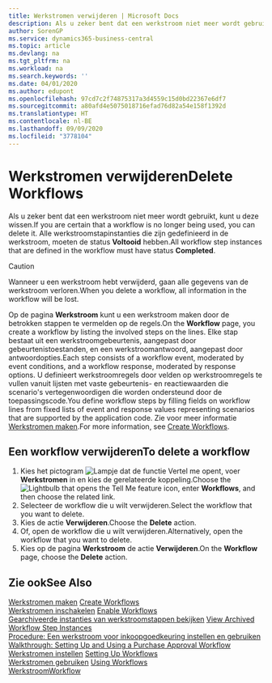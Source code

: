 ```yaml
---
title: Werkstromen verwijderen | Microsoft Docs
description: Als u zeker bent dat een werkstroom niet meer wordt gebruikt, kunt u deze wissen. Alle werkstroomstapinstanties die zijn gedefinieerd in de werkstroom, moeten de status **Voltooid** hebben.
author: SorenGP
ms.service: dynamics365-business-central
ms.topic: article
ms.devlang: na
ms.tgt_pltfrm: na
ms.workload: na
ms.search.keywords: ''
ms.date: 04/01/2020
ms.author: edupont
ms.openlocfilehash: 97cd7c2f74875317a3d4559c15d0bd22367e6df7
ms.sourcegitcommit: a80afd4e5075018716efad76d82a54e158f1392d
ms.translationtype: HT
ms.contentlocale: nl-BE
ms.lasthandoff: 09/09/2020
ms.locfileid: "3778104"
---
```

# <a name="delete-workflows"></a><span data-ttu-id="0b9b4-104">Werkstromen verwijderen</span><span class="sxs-lookup"><span data-stu-id="0b9b4-104">Delete Workflows</span></span>
<span data-ttu-id="0b9b4-105">Als u zeker bent dat een werkstroom niet meer wordt gebruikt, kunt u deze wissen.</span><span class="sxs-lookup"><span data-stu-id="0b9b4-105">If you are certain that a workflow is no longer being used, you can delete it.</span></span> <span data-ttu-id="0b9b4-106">Alle werkstroomstapinstanties die zijn gedefinieerd in de werkstroom, moeten de status **Voltooid** hebben.</span><span class="sxs-lookup"><span data-stu-id="0b9b4-106">All workflow step instances that are defined in the workflow must have status **Completed**.</span></span>  

> [!CAUTION]  
>  <span data-ttu-id="0b9b4-107">Wanneer u een werkstroom hebt verwijderd, gaan alle gegevens van de werkstroom verloren.</span><span class="sxs-lookup"><span data-stu-id="0b9b4-107">When you delete a workflow, all information in the workflow will be lost.</span></span>  

 <span data-ttu-id="0b9b4-108">Op de pagina **Werkstroom** kunt u een werkstroom maken door de betrokken stappen te vermelden op de regels.</span><span class="sxs-lookup"><span data-stu-id="0b9b4-108">On the **Workflow** page, you create a workflow by listing the involved steps on the lines.</span></span> <span data-ttu-id="0b9b4-109">Elke stap bestaat uit een werkstroomgebeurtenis, aangepast door gebeurtenistoestanden, en een werkstroomantwoord, aangepast door antwoordopties.</span><span class="sxs-lookup"><span data-stu-id="0b9b4-109">Each step consists of a workflow event, moderated by event conditions, and a workflow response, moderated by response options.</span></span> <span data-ttu-id="0b9b4-110">U definieert werkstroomregels door velden op werkstroomregels te vullen vanuit lijsten met vaste gebeurtenis- en reactiewaarden die scenario's vertegenwoordigen die worden ondersteund door de toepassingscode.</span><span class="sxs-lookup"><span data-stu-id="0b9b4-110">You define workflow steps by filling fields on workflow lines from fixed lists of event and response values representing scenarios that are supported by the application code.</span></span> <span data-ttu-id="0b9b4-111">Zie voor meer informatie [Werkstromen maken](across-how-to-create-workflows.md).</span><span class="sxs-lookup"><span data-stu-id="0b9b4-111">For more information, see [Create Workflows](across-how-to-create-workflows.md).</span></span>  

## <a name="to-delete-a-workflow"></a><span data-ttu-id="0b9b4-112">Een workflow verwijderen</span><span class="sxs-lookup"><span data-stu-id="0b9b4-112">To delete a workflow</span></span>  
1.  <span data-ttu-id="0b9b4-113">Kies het pictogram ![Lampje dat de functie Vertel me opent](media/ui-search/search_small.png "Vertel me wat u wilt doen"), voer **Werkstromen** in en kies de gerelateerde koppeling.</span><span class="sxs-lookup"><span data-stu-id="0b9b4-113">Choose the ![Lightbulb that opens the Tell Me feature](media/ui-search/search_small.png "Tell me what you want to do") icon, enter **Workflows**, and then choose the related link.</span></span>  
2.  <span data-ttu-id="0b9b4-114">Selecteer de workflow die u wilt verwijderen.</span><span class="sxs-lookup"><span data-stu-id="0b9b4-114">Select the workflow that you want to delete.</span></span>  
3.  <span data-ttu-id="0b9b4-115">Kies de actie **Verwijderen**.</span><span class="sxs-lookup"><span data-stu-id="0b9b4-115">Choose the **Delete** action.</span></span>  
4.  <span data-ttu-id="0b9b4-116">Of, open de workflow die u wilt verwijderen.</span><span class="sxs-lookup"><span data-stu-id="0b9b4-116">Alternatively, open the workflow that you want to delete.</span></span>  
5.  <span data-ttu-id="0b9b4-117">Kies op de pagina **Werkstroom** de actie **Verwijderen**.</span><span class="sxs-lookup"><span data-stu-id="0b9b4-117">On the **Workflow** page, choose the **Delete** action.</span></span>  

## <a name="see-also"></a><span data-ttu-id="0b9b4-118">Zie ook</span><span class="sxs-lookup"><span data-stu-id="0b9b4-118">See Also</span></span>  
 <span data-ttu-id="0b9b4-119">[Werkstromen maken](across-how-to-create-workflows.md) </span><span class="sxs-lookup"><span data-stu-id="0b9b4-119">[Create Workflows](across-how-to-create-workflows.md) </span></span>  
 <span data-ttu-id="0b9b4-120">[Werkstromen inschakelen](across-how-to-enable-workflows.md) </span><span class="sxs-lookup"><span data-stu-id="0b9b4-120">[Enable Workflows](across-how-to-enable-workflows.md) </span></span>  
 <span data-ttu-id="0b9b4-121">[Gearchiveerde instanties van werkstroomstappen bekijken](across-how-to-view-archived-workflow-step-instances.md) </span><span class="sxs-lookup"><span data-stu-id="0b9b4-121">[View Archived Workflow Step Instances](across-how-to-view-archived-workflow-step-instances.md) </span></span>  
 <span data-ttu-id="0b9b4-122">[Procedure: Een werkstroom voor inkoopgoedkeuring instellen en gebruiken](walkthrough-setting-up-and-using-a-purchase-approval-workflow.md) </span><span class="sxs-lookup"><span data-stu-id="0b9b4-122">[Walkthrough: Setting Up and Using a Purchase Approval Workflow](walkthrough-setting-up-and-using-a-purchase-approval-workflow.md) </span></span>  
 <span data-ttu-id="0b9b4-123">[Werkstromen instellen](across-set-up-workflows.md) </span><span class="sxs-lookup"><span data-stu-id="0b9b4-123">[Setting Up Workflows](across-set-up-workflows.md) </span></span>  
 <span data-ttu-id="0b9b4-124">[Werkstromen gebruiken](across-use-workflows.md) </span><span class="sxs-lookup"><span data-stu-id="0b9b4-124">[Using Workflows](across-use-workflows.md) </span></span>  
 [<span data-ttu-id="0b9b4-125">Werkstroom</span><span class="sxs-lookup"><span data-stu-id="0b9b4-125">Workflow</span></span>](across-workflow.md)   
